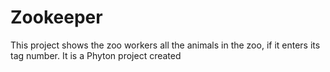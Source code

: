 # Zookeeper
This project shows the zoo workers all the animals in the zoo, if it enters its tag number. It is a Phyton project created 
